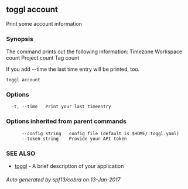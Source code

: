 ## toggl account

Print some account information

### Synopsis


The command prints out the following information:
Timezone
Workspace count
Project count
Tag count

If you add --time the last time entry will be printed, too.

```
toggl account
```

### Options

```
  -t, --time   Print your last timeentry
```

### Options inherited from parent commands

```
      --config string   config file (default is $HOME/.toggl.yaml)
      --token string    Provide your API token
```

### SEE ALSO
* [toggl](toggl.md)	 - A brief description of your application

###### Auto generated by spf13/cobra on 13-Jan-2017
